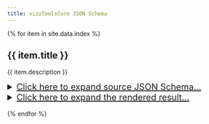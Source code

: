 ```yaml
---
title: vizzToolsCore JSON Schema
---
```


{% for item in site.data.index %}
## {{ item.title }}

{{ item.description }}

<details><summary style="font-size:20px; cursor:pointer; text-decoration: underline">Click here to expand source JSON Schema...</summary>
<p>
{% highlight json %}
{% include json-schema/{{ item.title }}.schema.json %}
{% endhighlight %}
</p>
</details>

<details><summary style="font-size:20px; cursor:pointer; text-decoration: underline">Click here to expand the rendered result...</summary>
<p>
<iframe style="width: 100%; height: 60vh" src="json-schema/{{ item.title }}.html"></iframe>
</p>
</details>
<br/>
{% endfor %}
